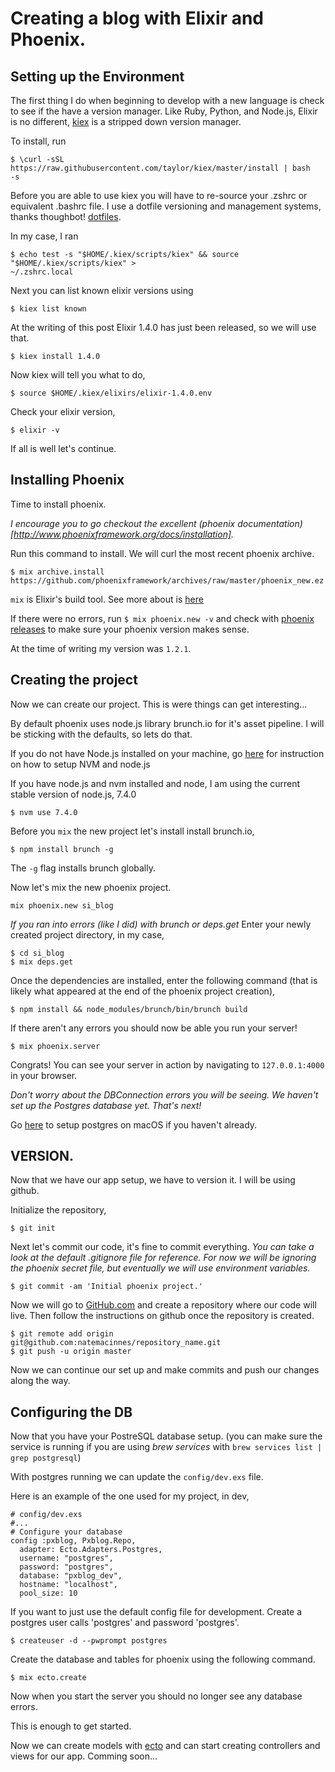 # Creating a blog with Elixir and Phoenix.

## Setting up the Environment
The first thing I do when beginning to develop with a new language is check to
see if the have a version manager. Like Ruby, Python, and  Node.js, Elixir is no
different, [kiex](https://github.com/taylor/kiex) is a stripped down version manager.

To install, run

```
$ \curl -sSL https://raw.githubusercontent.com/taylor/kiex/master/install | bash
-s
```

Before you are able to use kiex you will have to re-source your .zshrc or
equivalent .bashrc file.
I use a dotfile versioning and management systems, thanks thoughbot!
[dotfiles](https://github.com/thoughtbot/dotfiles).

In my case, I ran

```
$ echo test -s "$HOME/.kiex/scripts/kiex" && source "$HOME/.kiex/scripts/kiex" >
~/.zshrc.local
```

Next you can list known elixir versions using

```
$ kiex list known
```

At the writing of this post Elixir 1.4.0 has just been released, so we will use
that.

```
$ kiex install 1.4.0
```

Now kiex will tell you what to do,

```
$ source $HOME/.kiex/elixirs/elixir-1.4.0.env
```

Check your elixir version,

```
$ elixir -v
```

If all is well let's continue.

## Installing Phoenix

Time to install phoenix.

*I encourage you to go checkout the excellent (phoenix
documentation)[http://www.phoenixframework.org/docs/installation].*

Run this command to install. We will curl the most recent phoenix archive.

```
$ mix archive.install
https://github.com/phoenixframework/archives/raw/master/phoenix_new.ez
```

`mix` is Elixir's build tool. See more about is
[here](http://elixir-lang.org/getting-started/mix-otp/introduction-to-mix.html)

If there were no errors, run `$ mix phoenix.new -v` and check with [phoenix
releases](https://github.com/phoenixframework/phoenix/releases) to make sure
your phoenix version makes sense.

At the time of writing my version was `1.2.1`.

## Creating the project

Now we can create our project. This is were things can get interesting...

By default phoenix uses node.js library brunch.io for it's asset pipeline. I
will be sticking with the defaults, so lets do that.

If you do not have Node.js installed on your machine, go [here](node_js-and-nvm.md) for instruction on
how to setup NVM and node.js

If you have node.js and nvm installed and node, I am using the current stable
version of node.js, 7.4.0

```
$ nvm use 7.4.0
```

Before you `mix` the new project let's install install brunch.io,

```
$ npm install brunch -g
```

The `-g` flag installs brunch globally.

Now let's mix the new phoenix project.

```
mix phoenix.new si_blog
```

*If you ran into errors (like I did) with brunch or deps.get*
Enter your newly created project directory, in my case,

```
$ cd si_blog
$ mix deps.get
```

Once the dependencies are installed, enter the following command (that is likely
what appeared at the end of the phoenix project creation),

```
$ npm install && node_modules/brunch/bin/brunch build
```

If there aren't any errors you should now be able you run your server!

```
$ mix phoenix.server
```

Congrats! You can see your server in action by navigating to `127.0.0.1:4000` in
your browser.

*Don't worry about the DBConnection errors you will be seeing. We haven't set up
the Postgres database yet. That's next!*

Go [here](postgres_dev_setup_on_mac.md) to setup postgres on macOS if you haven't already.

## VERSION.

Now that we have our app setup, we have to version it.
I will be using github.

Initialize the repository,

```
$ git init
```

Next let's commit our code, it's fine to commit everything. 
*You can take a look at the default .gitignore file for reference. For now we
will be ignoring the phoenix secret file, but eventually we will use environment
variables.*

```
$ git commit -am 'Initial phoenix project.'
```

Now we will go to [GitHub.com](https://github.com) and create a repository where
our code will live. Then follow the instructions on github once the repository
is created.

```
$ git remote add origin git@github.com:natemacinnes/repository_name.git
$ git push -u origin master
```

Now we can continue our set up and make commits and push our changes along the
way.

## Configuring the DB

Now that you have your PostreSQL database setup.
(you can make sure the service is running if you are using *brew services* with
`brew services list | grep postgresql`)

With postgres running we can update the `config/dev.exs` file.

Here is an example of the one used for my project, in dev,

```
# config/dev.exs
#...
# Configure your database
config :pxblog, Pxblog.Repo,
  adapter: Ecto.Adapters.Postgres,
  username: "postgres",
  password: "postgres",
  database: "pxblog_dev",
  hostname: "localhost",
  pool_size: 10
```
If you want to just use the default config file for development. Create a postgres user calls 'postgres' and password 'postgres'.

```
$ createuser -d --pwprompt postgres
```

Create the database and tables for phoenix using the following command.

```
$ mix ecto.create
```

Now when you start the server you should no longer see any database errors.

This is enough to get started. 

Now we can create models with [ecto](http://www.phoenixframework.org/docs/ecto-models) and can start creating controllers and views for our app. Comming soon...

